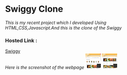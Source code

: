 <h1> Swiggy Clone</h1>
<i>This is my recent project which I developed Using HTML,CSS,Javascript.And this is the clone of the Swiggy</i>

<h3>Hosted Link :</h3><a href="https://k-sharmila.github.io/Swiggy_Clone/"> Swiggy</a>
  <div></div>
<i>Here is the screenshot of the webpage</i>
<img src="images/web1.png" height="50px" width="50px">
<img src="images/web2.png" height="50px" width="50px">


